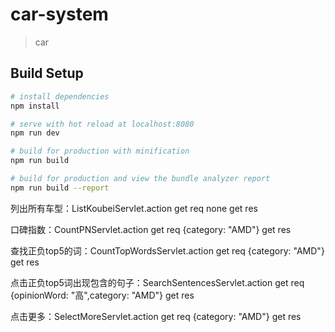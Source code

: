 # car-system

> car

## Build Setup

``` bash
# install dependencies
npm install

# serve with hot reload at localhost:8080
npm run dev

# build for production with minification
npm run build

# build for production and view the bundle analyzer report
npm run build --report
```
列出所有车型：ListKoubeiServlet.action
get req none
get res

口碑指数：CountPNServlet.action
get req {category: "AMD"}
get res

查找正负top5的词：CountTopWordsServlet.action
get req {category: "AMD"}
get res

点击正负top5词出现包含的句子：SearchSentencesServlet.action
get req {opinionWord: "高",category: "AMD"}
get res

点击更多：SelectMoreServlet.action
get req {category: "AMD"}
get res
